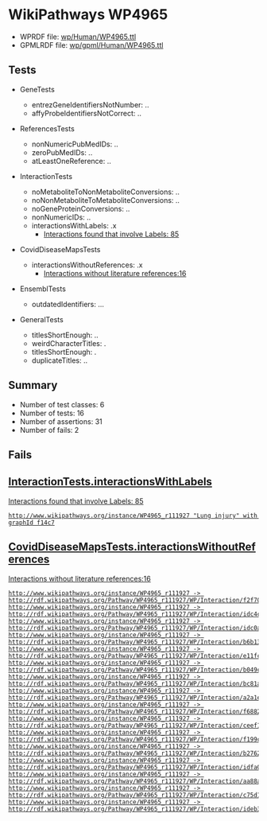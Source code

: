 # WikiPathways WP4965

* WPRDF file: [wp/Human/WP4965.ttl](../wp/Human/WP4965.ttl)
* GPMLRDF file: [wp/gpml/Human/WP4965.ttl](../wp/gpml/Human/WP4965.ttl)

## Tests

* GeneTests
    * entrezGeneIdentifiersNotNumber: ..
    * affyProbeIdentifiersNotCorrect: ..

* ReferencesTests
    * nonNumericPubMedIDs: ..
    * zeroPubMedIDs: ..
    * atLeastOneReference: ..

* InteractionTests
    * noMetaboliteToNonMetaboliteConversions: ..
    * noNonMetaboliteToMetaboliteConversions: ..
    * noGeneProteinConversions: ..
    * nonNumericIDs: ..
    * interactionsWithLabels: .x
        * [Interactions found that involve Labels: 85](#fe97a996)

* CovidDiseaseMapsTests
    * interactionsWithoutReferences: .x
        * [Interactions without literature references:16](#2e295b43)

* EnsemblTests
    * outdatedIdentifiers: ...

* GeneralTests
    * titlesShortEnough: ..
    * weirdCharacterTitles: .
    * titlesShortEnough: .
    * duplicateTitles: ..

## Summary

* Number of test classes: 6
* Number of tests: 16
* Number of assertions: 31
* Number of fails: 2

## Fails

<a href="fe97a996" />

## InteractionTests.interactionsWithLabels

Interactions found that involve Labels: 85
```
http://www.wikipathways.org/instance/WP4965_r111927 "Lung injury" with graphId f14c7

```
<a href="2e295b43" />

## CovidDiseaseMapsTests.interactionsWithoutReferences

Interactions without literature references:16
```
http://www.wikipathways.org/instance/WP4965_r111927 -> http://rdf.wikipathways.org/Pathway/WP4965_r111927/WP/Interaction/f2f70
http://www.wikipathways.org/instance/WP4965_r111927 -> http://rdf.wikipathways.org/Pathway/WP4965_r111927/WP/Interaction/idc4c8fdab
http://www.wikipathways.org/instance/WP4965_r111927 -> http://rdf.wikipathways.org/Pathway/WP4965_r111927/WP/Interaction/idc0a82d8
http://www.wikipathways.org/instance/WP4965_r111927 -> http://rdf.wikipathways.org/Pathway/WP4965_r111927/WP/Interaction/b6b13
http://www.wikipathways.org/instance/WP4965_r111927 -> http://rdf.wikipathways.org/Pathway/WP4965_r111927/WP/Interaction/e11fc
http://www.wikipathways.org/instance/WP4965_r111927 -> http://rdf.wikipathways.org/Pathway/WP4965_r111927/WP/Interaction/b049c
http://www.wikipathways.org/instance/WP4965_r111927 -> http://rdf.wikipathways.org/Pathway/WP4965_r111927/WP/Interaction/bc81a
http://www.wikipathways.org/instance/WP4965_r111927 -> http://rdf.wikipathways.org/Pathway/WP4965_r111927/WP/Interaction/a2a1e
http://www.wikipathways.org/instance/WP4965_r111927 -> http://rdf.wikipathways.org/Pathway/WP4965_r111927/WP/Interaction/f6882
http://www.wikipathways.org/instance/WP4965_r111927 -> http://rdf.wikipathways.org/Pathway/WP4965_r111927/WP/Interaction/ceef1
http://www.wikipathways.org/instance/WP4965_r111927 -> http://rdf.wikipathways.org/Pathway/WP4965_r111927/WP/Interaction/f199c
http://www.wikipathways.org/instance/WP4965_r111927 -> http://rdf.wikipathways.org/Pathway/WP4965_r111927/WP/Interaction/b2762
http://www.wikipathways.org/instance/WP4965_r111927 -> http://rdf.wikipathways.org/Pathway/WP4965_r111927/WP/Interaction/idfa0e6009
http://www.wikipathways.org/instance/WP4965_r111927 -> http://rdf.wikipathways.org/Pathway/WP4965_r111927/WP/Interaction/aa88a
http://www.wikipathways.org/instance/WP4965_r111927 -> http://rdf.wikipathways.org/Pathway/WP4965_r111927/WP/Interaction/c75d1
http://www.wikipathways.org/instance/WP4965_r111927 -> http://rdf.wikipathways.org/Pathway/WP4965_r111927/WP/Interaction/ideb349096

```
